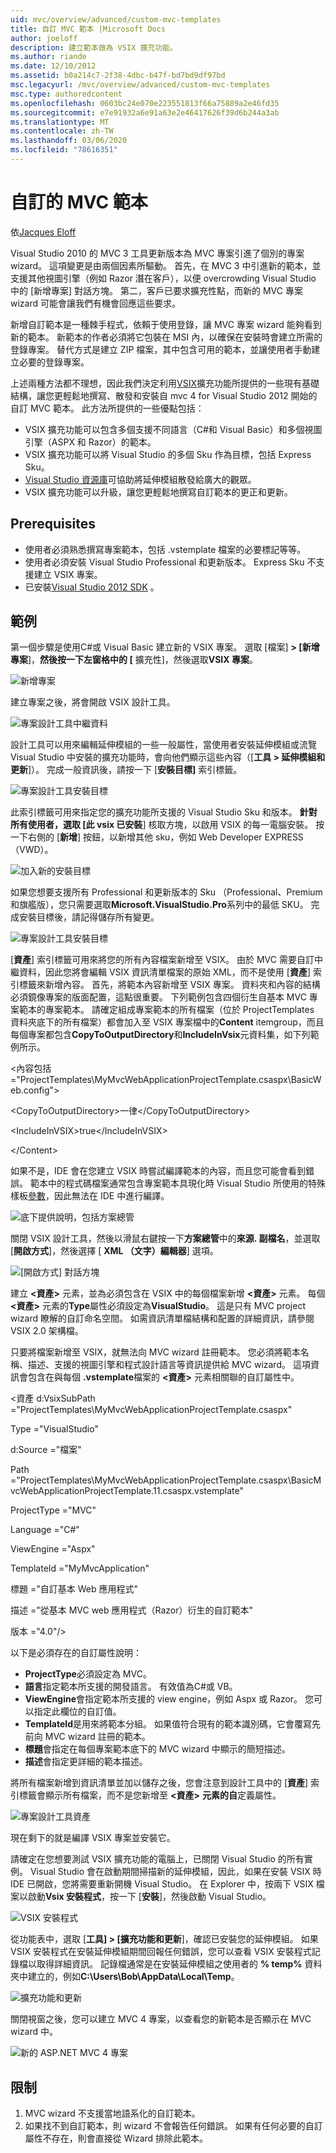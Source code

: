 ```yaml
---
uid: mvc/overview/advanced/custom-mvc-templates
title: 自訂 MVC 範本 |Microsoft Docs
author: joeloff
description: 建立範本做為 VSIX 擴充功能。
ms.author: riande
ms.date: 12/10/2012
ms.assetid: b0a214c7-2f38-4dbc-b47f-bd7bd9df97bd
msc.legacyurl: /mvc/overview/advanced/custom-mvc-templates
msc.type: authoredcontent
ms.openlocfilehash: 0603bc24e070e223551813f66a75889a2e46fd35
ms.sourcegitcommit: e7e91932a6e91a63e2e46417626f39d6b244a3ab
ms.translationtype: MT
ms.contentlocale: zh-TW
ms.lasthandoff: 03/06/2020
ms.locfileid: "78616351"
---
```

# <a name="custom-mvc-template"></a>自訂的 MVC 範本

依[Jacques Eloff](https://github.com/joeloff)

Visual Studio 2010 的 MVC 3 工具更新版本為 MVC 專案引進了個別的專案 wizard。 這項變更是由兩個因素所驅動。 首先，在 MVC 3 中引進新的範本，並支援其他視圖引擎（例如 Razor 潛在客戶），以便 overcrowding Visual Studio 中的 [新增專案] 對話方塊。 第二，客戶已要求擴充性點，而新的 MVC 專案 wizard 可能會讓我們有機會回應這些要求。

新增自訂範本是一種棘手程式，依賴于使用登錄，讓 MVC 專案 wizard 能夠看到新的範本。 新範本的作者必須將它包裝在 MSI 內，以確保在安裝時會建立所需的登錄專案。 替代方式是建立 ZIP 檔案，其中包含可用的範本，並讓使用者手動建立必要的登錄專案。

上述兩種方法都不理想，因此我們決定利用[VSIX](https://msdn.microsoft.com/library/ff363239.aspx)擴充功能所提供的一些現有基礎結構，讓您更輕鬆地撰寫、散發和安裝自 mvc 4 for Visual Studio 2012 開始的自訂 MVC 範本。 此方法所提供的一些優點包括：

- VSIX 擴充功能可以包含多個支援不同語言（C#和 Visual Basic）和多個視圖引擎（ASPX 和 Razor）的範本。
- VSIX 擴充功能可以將 Visual Studio 的多個 Sku 作為目標，包括 Express Sku。
- [Visual Studio 資源庫](https://visualstudiogallery.msdn.microsoft.com/)可協助將延伸模組散發給廣大的觀眾。
- VSIX 擴充功能可以升級，讓您更輕鬆地撰寫自訂範本的更正和更新。

## <a name="prerequisites"></a>Prerequisites

- 使用者必須熟悉撰寫專案範本，包括 .vstemplate 檔案的必要標記等等。
- 使用者必須安裝 Visual Studio Professional 和更新版本。 Express Sku 不支援建立 VSIX 專案。
- 已安裝[Visual Studio 2012 SDK](https://www.microsoft.com/download/details.aspx?id=30668) 。

## <a name="example"></a>範例

第一個步驟是使用C#或 Visual Basic 建立新的 VSIX 專案。 選取 [檔案] **> [新增專案**]，**然後按一下左窗格中的 [** 擴充性]，然後選取**VSIX 專案**。

![新增專案](custom-mvc-templates/_static/image1.jpg)

建立專案之後，將會開啟 VSIX 設計工具。

![專案設計工具中繼資料](custom-mvc-templates/_static/image2.jpg)

設計工具可以用來編輯延伸模組的一些一般屬性，當使用者安裝延伸模組或流覽 Visual Studio 中安裝的擴充功能時，會向他們顯示這些內容（[**工具 > 延伸模組和更新**]）。 完成一般資訊後，請按一下 [**安裝目標]** 索引標籤。

![專案設計工具安裝目標](custom-mvc-templates/_static/image3.jpg)

此索引標籤可用來指定您的擴充功能所支援的 Visual Studio Sku 和版本。 **針對所有使用者，選取 [此 vsix 已安裝**] 核取方塊，以啟用 VSIX 的每一電腦安裝。 按一下右側的 [**新增**] 按鈕，以新增其他 sku，例如 Web Developer EXPRESS （VWD）。

![加入新的安裝目標](custom-mvc-templates/_static/image4.jpg)

如果您想要支援所有 Professional 和更新版本的 Sku （Professional、Premium 和旗艦版），您只需要選取**Microsoft.VisualStudio.Pro**系列中的最低 SKU。 完成安裝目標後，請記得儲存所有變更。

![專案設計工具安裝目標](custom-mvc-templates/_static/image5.jpg)

[**資產**] 索引標籤可用來將您的所有內容檔案新增至 VSIX。 由於 MVC 需要自訂中繼資料，因此您將會編輯 VSIX 資訊清單檔案的原始 XML，而不是使用 [**資產**] 索引標籤來新增內容。 首先，將範本內容新增至 VSIX 專案。 資料夾和內容的結構必須鏡像專案的版面配置，這點很重要。 下列範例包含四個衍生自基本 MVC 專案範本的專案範本。 請確定組成專案範本的所有檔案（位於 ProjectTemplates 資料夾底下的所有檔案）都會加入至 VSIX 專案檔中的**Content** itemgroup，而且每個專案都包含**CopyToOutputDirectory**和**IncludeInVsix**元資料集，如下列範例所示。

&lt;內容包括 =&quot;ProjectTemplates\MyMvcWebApplicationProjectTemplate.csaspx\BasicWeb.config&quot;&gt;

&lt;CopyToOutputDirectory&gt;一律&lt;/CopyToOutputDirectory&gt;

&lt;IncludeInVSIX&gt;true&lt;/IncludeInVSIX&gt;

&lt;/Content&gt;

如果不是，IDE 會在您建立 VSIX 時嘗試編譯範本的內容，而且您可能會看到錯誤。 範本中的程式碼檔案通常包含專案範本具現化時 Visual Studio 所使用的特殊樣板[參數](https://msdn.microsoft.com/library/eehb4faa(v=vs.110).aspx)，因此無法在 IDE 中進行編譯。

![底下提供說明，包括方案總管](custom-mvc-templates/_static/image6.jpg)

關閉 VSIX 設計工具，然後以滑鼠右鍵按一下**方案總管**中的**來源. 副檔名**，並選取 [**開啟方式**]，然後選擇 [ **XML （文字）編輯器**] 選項。

![[開啟方式] 對話方塊](custom-mvc-templates/_static/image7.jpg)

建立 **&lt;資產&gt;** 元素，並為必須包含在 VSIX 中的每個檔案新增 **&lt;資產&gt;** 元素。 每個 **&lt;資產&gt;** 元素的**Type**屬性必須設定為**VisualStudio**。 這是只有 MVC project wizard 瞭解的自訂命名空間。 如需資訊清單檔結構和配置的詳細資訊，請參閱 VSIX 2.0 架構檔。

只要將檔案新增至 VSIX，就無法向 MVC wizard 註冊範本。 您必須將範本名稱、描述、支援的視圖引擎和程式設計語言等資訊提供給 MVC wizard。 這項資訊會包含在與每個 **.vstemplate**檔案的 **&lt;資產&gt;** 元素相關聯的自訂屬性中。

&lt;資產 d:VsixSubPath =&quot;ProjectTemplates\MyMvcWebApplicationProjectTemplate.csaspx&quot;

Type =&quot;VisualStudio&quot;

d:Source =&quot;檔案&quot;

Path =&quot;ProjectTemplates\MyMvcWebApplicationProjectTemplate.csaspx\BasicMvcWebApplicationProjectTemplate.11.csaspx.vstemplate&quot;

ProjectType =&quot;MVC&quot;

Language =&quot;C#&quot;

ViewEngine =&quot;Aspx&quot;

TemplateId =&quot;MyMvcApplication&quot;

標題 =&quot;自訂基本 Web 應用程式&quot;

描述 =&quot;從基本 MVC web 應用程式（Razor）衍生的自訂範本&quot;

版本 =&quot;4.0&quot;/&gt;

以下是必須存在的自訂屬性說明：

- **ProjectType**必須設定為 MVC。
- **語言**指定範本所支援的開發語言。 有效值為C#或 VB。
- **ViewEngine**會指定範本所支援的 view engine，例如 Aspx 或 Razor。 您可以指定此欄位的自訂值。
- **TemplateId**是用來將範本分組。 如果值符合現有的範本識別碼，它會覆寫先前向 MVC wizard 註冊的範本。
- **標題**會指定在每個專案範本底下的 MVC wizard 中顯示的簡短描述。
- **描述**會指定更詳細的範本描述。

將所有檔案新增到資訊清單並加以儲存之後，您會注意到設計工具中的 [**資產**] 索引標籤會顯示所有檔案，而不是您新增至 **&lt;資產&gt;** **元素的自**定義屬性。

![專案設計工具資產](custom-mvc-templates/_static/image8.jpg)

現在剩下的就是編譯 VSIX 專案並安裝它。

請確定在您想要測試 VSIX 擴充功能的電腦上，已關閉 Visual Studio 的所有實例。 Visual Studio 會在啟動期間掃描新的延伸模組，因此，如果在安裝 VSIX 時 IDE 已開啟，您將需要重新開機 Visual Studio。 在 Explorer 中，按兩下 VSIX 檔案以啟動**Vsix 安裝程式**，按一下 [**安裝**]，然後啟動 Visual Studio。

![VSIX 安裝程式](custom-mvc-templates/_static/image9.jpg)

從功能表中，選取 [**工具] > [擴充功能和更新**]，確認已安裝您的延伸模組。 如果 VSIX 安裝程式在安裝延伸模組期間回報任何錯誤，您可以查看 VSIX 安裝程式記錄檔以取得詳細資訊。 記錄檔通常是在安裝延伸模組之使用者的 **% temp%** 資料夾中建立的，例如**C:\Users\Bob\AppData\Local\Temp**。

![擴充功能和更新](custom-mvc-templates/_static/image10.jpg)

關閉視窗之後，您可以建立 MVC 4 專案，以查看您的新範本是否顯示在 MVC wizard 中。

![新的 ASP.NET MVC 4 專案](custom-mvc-templates/_static/image11.jpg)

## <a name="limitations"></a>限制

1. MVC wizard 不支援當地語系化的自訂範本。
2. 如果找不到自訂範本，則 wizard 不會報告任何錯誤。 如果有任何必要的自訂屬性不存在，則會直接從 Wizard 排除此範本。
